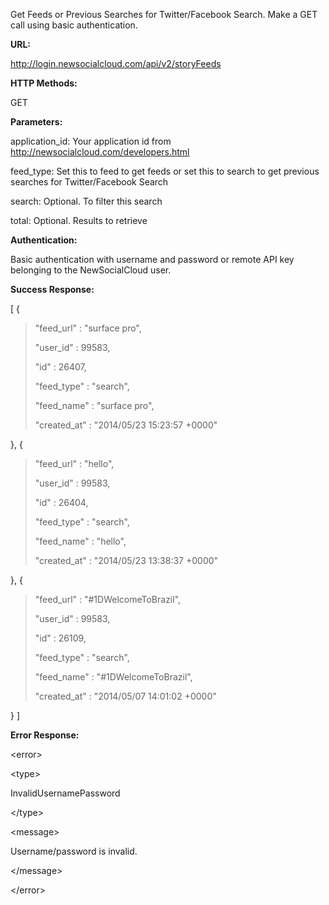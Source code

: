 Get Feeds or Previous Searches for Twitter/Facebook Search. Make a GET call using basic authentication.

**URL:**

http://login.newsocialcloud.com/api/v2/storyFeeds

**HTTP Methods:**

GET

**Parameters:**

<p>application_id: Your application id from <a href='http://newsocialcloud.com/developers.html'>http://newsocialcloud.com/developers.html</a></p>
<p>feed_type: Set this to feed to get feeds or set this to search to get previous searches for Twitter/Facebook Search</p>
<p>search: Optional. To filter this search</p>
<p>total: Optional. Results to retrieve</p>

**Authentication:**

Basic authentication with username and password or remote API key belonging to the NewSocialCloud user.

**Success Response:**

[
{
> <p>"feed_url" : "surface pro",</p>
> <p>"user_id" : 99583,</p>
> <p>"id" : 26407,</p>
> <p>"feed_type" : "search",</p>
> <p>"feed_name" : "surface pro",</p>
> <p>"created_at" : "2014/05/23 15:23:57 +0000"</p>
},
{
> <p>"feed_url" : "hello",</p>
> <p>"user_id" : 99583,</p>
> <p>"id" : 26404,</p>
> <p>"feed_type" : "search",</p>
> <p>"feed_name" : "hello",</p>
> <p>"created_at" : "2014/05/23 13:38:37 +0000"</p>
},
{
> <p>"feed_url" : "#1DWelcomeToBrazil",</p>
> <p>"user_id" : 99583,</p>
> <p>"id" : 26109,</p>
> <p>"feed_type" : "search",</p>
> <p>"feed_name" : "#1DWelcomeToBrazil",</p>
> <p>"created_at" : "2014/05/07 14:01:02 +0000"</p>
}
]

**Error Response:**



&lt;error&gt;




&lt;type&gt;

InvalidUsernamePassword

&lt;/type&gt;




&lt;message&gt;

Username/password is invalid.

&lt;/message&gt;




&lt;/error&gt;

